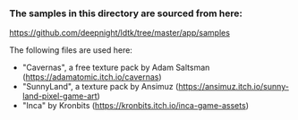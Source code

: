 ### The samples in this directory are sourced from here:
https://github.com/deepnight/ldtk/tree/master/app/samples

The following files are used here:

 - "Cavernas", a free texture pack by Adam Saltsman (https://adamatomic.itch.io/cavernas)
 - "SunnyLand", a texture pack by Ansimuz (https://ansimuz.itch.io/sunny-land-pixel-game-art)
 - "Inca" by Kronbits (https://kronbits.itch.io/inca-game-assets)